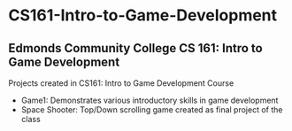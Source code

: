 # CS161-Intro-to-Game-Development
## Edmonds Community College CS 161: Intro to Game Development

Projects created in CS161: Intro to Game Development Course<br>

- Game1: Demonstrates various introductory skills in game development
- Space Shooter: Top/Down scrolling game created as final project of the class
